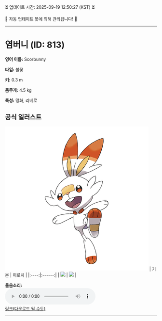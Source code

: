 
⏳ 업데이트 시간: 2025-09-19 12:50:27 (KST) ⏳

🤖 자동 업데이트 봇에 의해 관리됩니다! 🤖

---

# 염버니 (ID: 813)
**영어 이름:** Scorbunny

**타입:** 불꽃

**키:** 0.3 m

**몸무게:** 4.5 kg

**특성:** 맹화, 리베로

## 공식 일러스트
![](https://raw.githubusercontent.com/PokeAPI/sprites/master/sprites/pokemon/other/official-artwork/813.png)
| 기본 | 이로치 |
|:----:|:------:|
| <img src="http://play.pokemonshowdown.com/sprites/ani/scorbunny.gif" width="200"> | <img src="http://play.pokemonshowdown.com/sprites/ani-shiny/scorbunny.gif" width="200"> |

**울음소리:**<br><audio controls src="https://raw.githubusercontent.com/PokeAPI/cries/main/cries/pokemon/latest/813.ogg"></audio><br> [링크(다운로드 될 수도)](https://raw.githubusercontent.com/PokeAPI/cries/main/cries/pokemon/latest/813.ogg)


---
